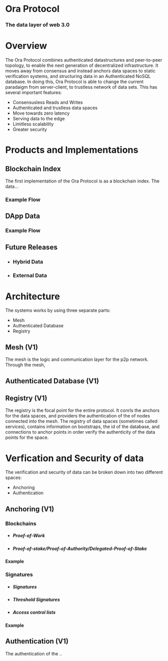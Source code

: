 # Ora Protocol

### The data layer of web 3.0

# Overview
The Ora Protocol combines authenticated datastructures and peer-to-peer topology, to enable the next generation of decentralized infrastructure. It moves away from consensus and instead anchors data spaces to static verification systems, and structuring data in an Authenticated NoSQL database. In doing this, Ora Protocol is able to change the current paradaigm from server-client, to trustless network of data sets. This has several important features: 

- Consensusless Reads and Writes
- Authenticated and trustless data spaces
- Move towards zero latency
- Serving data to the edge
- Limitless scalability
- Greater security

# Products and Implementations

## Blockchain Index

The first implementation of the Ora Protocol is as a blockchain index. The data...

### Example Flow 




## DApp Data


### Example Flow


## Future Releases 

- ### Hybrid Data 

- ### External Data 


# Architecture
The systems works by using three separate parts: 
- Mesh 
- Authenticated Database 
- Registry 

## Mesh (V1)
The mesh is the logic and communication layer for the p2p network. Through the mesh, 

## Authenticated Database (V1)


## Registry (V1)
The registry is the focal point for the entire protocol. It conrls the anchors for the data spaces, and providers the authentication of the of nodes connected into the mesh. The registry of data spaces (sometimes called services), contains information on bootstraps, the id of the database, and connections to anchor points in order verify the authenticity of the data points for the space.


# Verfication and Security of data

The verification and security of data can be broken down into two different spaces: 
- Anchoring 
- Authentication

## Anchoring (V1)

### Blockchains

- ##### Proof-of-Work 
- ##### Proof-of-stake/Proof-of-Authority/Delegated-Proof-of-Stake 

#### Example 


### Signatures

- ##### Signatures 
- ##### Threshold Signatures 
- ##### Access control lists

#### Example 


## Authentication (V1)

The authentication of the .. 


